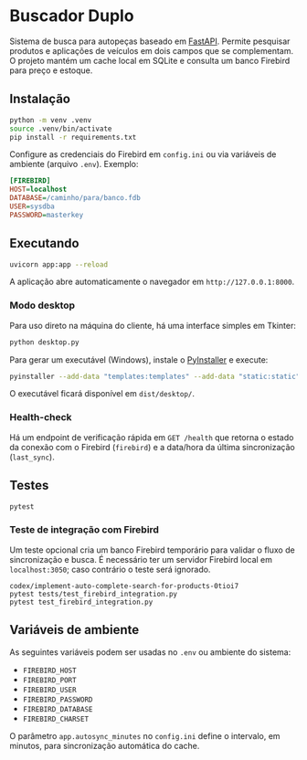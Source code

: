 # Buscador Duplo

Sistema de busca para autopeças baseado em [FastAPI](https://fastapi.tiangolo.com/).
Permite pesquisar produtos e aplicações de veículos em dois campos que se
complementam. O projeto mantém um cache local em SQLite e consulta um banco
Firebird para preço e estoque.

## Instalação

```bash
python -m venv .venv
source .venv/bin/activate
pip install -r requirements.txt
```

Configure as credenciais do Firebird em `config.ini` ou via variáveis de
ambiente (arquivo `.env`). Exemplo:

```ini
[FIREBIRD]
HOST=localhost
DATABASE=/caminho/para/banco.fdb
USER=sysdba
PASSWORD=masterkey
```

## Executando

```bash
uvicorn app:app --reload
```
A aplicação abre automaticamente o navegador em `http://127.0.0.1:8000`.

### Modo desktop

Para uso direto na máquina do cliente, há uma interface simples em Tkinter:

```bash
python desktop.py
```

Para gerar um executável (Windows), instale o [PyInstaller](https://pyinstaller.org/)
e execute:

```bash
pyinstaller --add-data "templates:templates" --add-data "static:static" --noconsole desktop.py
```
O executável ficará disponível em `dist/desktop/`.

### Health-check

Há um endpoint de verificação rápida em `GET /health` que retorna o estado da
conexão com o Firebird (`firebird`) e a data/hora da última sincronização
(`last_sync`).

## Testes

```bash
pytest
```

### Teste de integração com Firebird

Um teste opcional cria um banco Firebird temporário para validar o fluxo de
sincronização e busca. É necessário ter um servidor Firebird local em
`localhost:3050`; caso contrário o teste será ignorado.

```
codex/implement-auto-complete-search-for-products-0tioi7
pytest tests/test_firebird_integration.py
pytest test_firebird_integration.py

```

## Variáveis de ambiente

As seguintes variáveis podem ser usadas no `.env` ou ambiente do sistema:

- `FIREBIRD_HOST`
- `FIREBIRD_PORT`
- `FIREBIRD_USER`
- `FIREBIRD_PASSWORD`
- `FIREBIRD_DATABASE`
- `FIREBIRD_CHARSET`

O parâmetro `app.autosync_minutes` no `config.ini` define o intervalo, em
minutos, para sincronização automática do cache.
